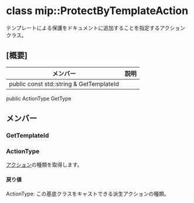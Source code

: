 # <a name="class-mipprotectbytemplateaction"></a>class mip::ProtectByTemplateAction 
テンプレートによる保護をドキュメントに追加することを指定するアクション クラス。
## <a name="summary"></a>[概要]
 メンバー                        | 説明                                
--------------------------------|---------------------------------------------
public const std::string & GetTemplateId | 
public ActionType GetType
## <a name="members"></a>メンバー
### <a name="gettemplateid"></a>GetTemplateId
### <a name="actiontype"></a>ActionType
[アクション](#classmip_1_1_action)の種類を取得します。
#### <a name="returns"></a>戻り値
ActionType: この基底クラスをキャストできる派生アクションの種類。